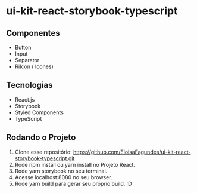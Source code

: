# ui-kit-react-storybook-typescript

## Componentes
-  Button
-  Input
-  Separator
-  RiIcon ( Icones)


## Tecnologias
- React.js
-  Storybook
-  Styled Components
-  TypeScript

## Rodando o Projeto

1. Clone esse repositório: https://github.com/EloisaFagundes/ui-kit-react-storybook-typescript.git
2. Rode npm install ou yarn install no Projeto React.
3. Rode yarn storybook no seu terminal.
4. Acesse localhost:8080 no seu browser.
5. Rode yarn build para gerar seu próprio build. :D

